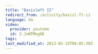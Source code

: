 ```yaml
---
title: "Basisløft II"
redirect_from: /activity/basisl-ft-ii
language: da
video:
  provider: youtube
  id: 2-JxWTMog6E
tags:
last_modified_at: 2013-02-15T09:05:30Z
---
```



